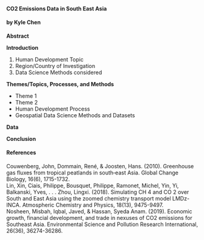 #### CO2 Emissions Data in South East Asia
#### by Kyle Chen
  
  **Abstract**
  
  **Introduction**
  1. Human Development Topic
  2. Region/Country of Investigation
  3. Data Science Methods considered
  
  **Themes/Topics, Processes, and Methods**
  - Theme 1
  - Theme 2
  - Human Development Process
  - Geospatial Data Science Methods and Datasets
  
  **Data**
  
  **Conclusion**
  
#### References
Couwenberg, John, Dommain, René, & Joosten, Hans. (2010). Greenhouse gas fluxes from tropical peatlands in south‐east Asia. Global Change Biology, 16(6), 1715-1732.  
Lin, Xin, Ciais, Philippe, Bousquet, Philippe, Ramonet, Michel, Yin, Yi, Balkanski, Yves, . . . Zhou, Lingxi. (2018). Simulating CH 4 and CO 2 over South and East Asia using the zoomed chemistry transport model LMDz-INCA. Atmospheric Chemistry and Physics, 18(13), 9475-9497.  
Nosheen, Misbah, Iqbal, Javed, & Hassan, Syeda Anam. (2019). Economic growth, financial development, and trade in nexuses of CO2 emissions for Southeast Asia. Environmental Science and Pollution Research International, 26(36), 36274-36286.
